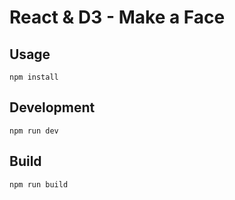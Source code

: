 # React & D3 - Make a Face

## Usage

```
npm install
```

## Development

```
npm run dev
```

## Build

```
npm run build
```

